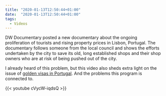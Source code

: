 ```yaml
---
title: "2020-01-13T12:50:44+01:00"
date:  "2020-01-13T12:50:44+01:00"
tags:
  - Videos
---
```


DW Documentary posted a new documentary about the ongoing proliferation of tourists and rising property prices in Lisbon, Portugal. The documentary follows someone from the local council and shows the efforts undertaken by the city to save its old, long established shops and their shop owners who are at risk of being pushed out of the city.

I already heard of this problem, but this video also sheds extra light on the issue of [golden visas in Portugal](https://en.wikipedia.org/wiki/Portugal_Golden_Visa). And the problems this program is connected to.

{{< youtube cVycW-iqdsQ >}}

